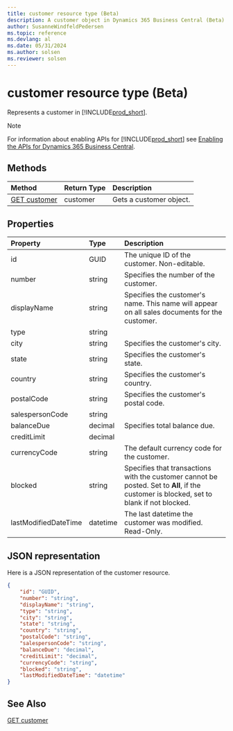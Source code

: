 ```yaml
---
title: customer resource type (Beta)
description: A customer object in Dynamics 365 Business Central (Beta).
author: SusanneWindfeldPedersen
ms.topic: reference
ms.devlang: al
ms.date: 05/31/2024
ms.author: solsen
ms.reviewer: solsen
---
```


# customer resource type (Beta)

<!-- START>DO_NOT_EDIT -->
<!-- IMPORTANT:Do not edit any of the content between here and the END>DO_NOT_EDIT. -->
Represents a customer in [!INCLUDE[prod_short](../../../includes/prod_short.md)].

> [!NOTE]
> For information about enabling APIs for [!INCLUDE[prod_short](../../../includes/prod_short.md)] see [Enabling the APIs for Dynamics 365 Business Central](../../../api-reference/v2.0/enabling-apis-for-dynamics-nav.md).

## Methods

| Method | Return Type|Description |
|:--------------------|:-----------|:-------------------------|
|[GET customer](../api/dynamics_customer_get.md)|customer|Gets a customer object.|



## Properties

| Property           | Type   |Description     |
|:-------------------|:-------|:---------------|
|id|GUID|The unique ID of the customer. Non-editable.|
|number|string|Specifies the number of the customer.|
|displayName|string|Specifies the customer's name. This name will appear on all sales documents for the customer.|
|type|string||
|city|string|Specifies the customer's city.|
|state|string|Specifies the customer's state.|
|country|string|Specifies the customer's country.|
|postalCode|string|Specifies the customer's postal code.|
|salespersonCode|string||
|balanceDue|decimal|Specifies total balance due.|
|creditLimit|decimal||
|currencyCode|string|The default currency code for the customer.|
|blocked|string|Specifies that transactions with the customer cannot be posted. Set to **All**, if the customer is blocked, set to blank if not blocked.|
|lastModifiedDateTime|datetime|The last datetime the customer was modified. Read-Only.|

## JSON representation

Here is a JSON representation of the customer resource.


```json
{
    "id": "GUID",
    "number": "string",
    "displayName": "string",
    "type": "string",
    "city": "string",
    "state": "string",
    "country": "string",
    "postalCode": "string",
    "salespersonCode": "string",
    "balanceDue": "decimal",
    "creditLimit": "decimal",
    "currencyCode": "string",
    "blocked": "string",
    "lastModifiedDateTime": "datetime"
}
```
<!-- IMPORTANT: END>DO_NOT_EDIT -->

## See Also
[GET customer](../api/dynamics_customer_get.md)

